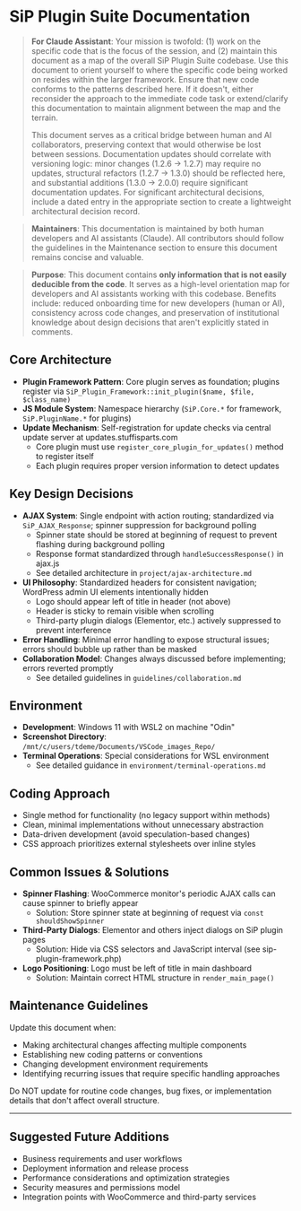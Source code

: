 # SiP Plugin Suite Documentation

> **For Claude Assistant**: Your mission is twofold: (1) work on the specific code that is the focus of the session, and (2) maintain this document as a map of the overall SiP Plugin Suite codebase. Use this document to orient yourself to where the specific code being worked on resides within the larger framework. Ensure that new code conforms to the patterns described here. If it doesn't, either reconsider the approach to the immediate code task or extend/clarify this documentation to maintain alignment between the map and the terrain.
>
> This document serves as a critical bridge between human and AI collaborators, preserving context that would otherwise be lost between sessions. Documentation updates should correlate with versioning logic: minor changes (1.2.6 → 1.2.7) may require no updates, structural refactors (1.2.7 → 1.3.0) should be reflected here, and substantial additions (1.3.0 → 2.0.0) require significant documentation updates. For significant architectural decisions, include a dated entry in the appropriate section to create a lightweight architectural decision record.

> **Maintainers**: This documentation is maintained by both human developers and AI assistants (Claude). All contributors should follow the guidelines in the Maintenance section to ensure this document remains concise and valuable.

> **Purpose**: This document contains **only information that is not easily deducible from the code**. It serves as a high-level orientation map for developers and AI assistants working with this codebase. Benefits include: reduced onboarding time for new developers (human or AI), consistency across code changes, and preservation of institutional knowledge about design decisions that aren't explicitly stated in comments.

## Core Architecture

- **Plugin Framework Pattern**: Core plugin serves as foundation; plugins register via `SiP_Plugin_Framework::init_plugin($name, $file, $class_name)`
- **JS Module System**: Namespace hierarchy (`SiP.Core.*` for framework, `SiP.PluginName.*` for plugins)
- **Update Mechanism**: Self-registration for update checks via central update server at updates.stuffisparts.com
  - Core plugin must use `register_core_plugin_for_updates()` method to register itself
  - Each plugin requires proper version information to detect updates

## Key Design Decisions

- **AJAX System**: Single endpoint with action routing; standardized via `SiP_AJAX_Response`; spinner suppression for background polling
  - Spinner state should be stored at beginning of request to prevent flashing during background polling
  - Response format standardized through `handleSuccessResponse()` in ajax.js
  - See detailed architecture in `project/ajax-architecture.md`
- **UI Philosophy**: Standardized headers for consistent navigation; WordPress admin UI elements intentionally hidden
  - Logo should appear left of title in header (not above)
  - Header is sticky to remain visible when scrolling
  - Third-party plugin dialogs (Elementor, etc.) actively suppressed to prevent interference
- **Error Handling**: Minimal error handling to expose structural issues; errors should bubble up rather than be masked
- **Collaboration Model**: Changes always discussed before implementing; errors reverted promptly
  - See detailed guidelines in `guidelines/collaboration.md`

## Environment

- **Development**: Windows 11 with WSL2 on machine "Odin"
- **Screenshot Directory**: `/mnt/c/users/tdeme/Documents/VSCode_images_Repo/`
- **Terminal Operations**: Special considerations for WSL environment
  - See detailed guidance in `environment/terminal-operations.md`

## Coding Approach

- Single method for functionality (no legacy support within methods)
- Clean, minimal implementations without unnecessary abstraction
- Data-driven development (avoid speculation-based changes)
- CSS approach prioritizes external stylesheets over inline styles

## Common Issues & Solutions

- **Spinner Flashing**: WooCommerce monitor's periodic AJAX calls can cause spinner to briefly appear
  - Solution: Store spinner state at beginning of request via `const shouldShowSpinner`
- **Third-Party Dialogs**: Elementor and others inject dialogs on SiP plugin pages
  - Solution: Hide via CSS selectors and JavaScript interval (see sip-plugin-framework.php)
- **Logo Positioning**: Logo must be left of title in main dashboard
  - Solution: Maintain correct HTML structure in `render_main_page()`

## Maintenance Guidelines

Update this document when:
- Making architectural changes affecting multiple components
- Establishing new coding patterns or conventions
- Changing development environment requirements
- Identifying recurring issues that require specific handling approaches

Do NOT update for routine code changes, bug fixes, or implementation details that don't affect overall structure.

---

## Suggested Future Additions
- Business requirements and user workflows
- Deployment information and release process
- Performance considerations and optimization strategies
- Security measures and permissions model
- Integration points with WooCommerce and third-party services